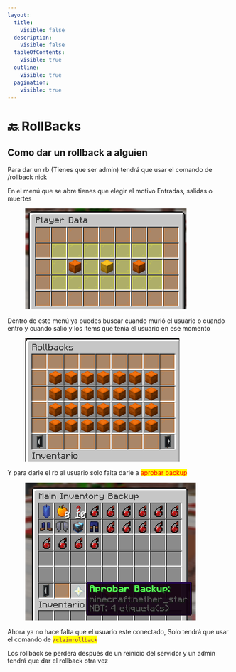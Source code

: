 ```yaml
---
layout:
  title:
    visible: false
  description:
    visible: false
  tableOfContents:
    visible: true
  outline:
    visible: true
  pagination:
    visible: true
---
```


# 🔙 RollBacks

## Como dar un rollback a alguien&#x20;

&#x20;Para dar un rb (Tienes que ser admin) tendrá que usar el comando de /rollback nick



En el menú que se abre tienes que elegir el motivo Entradas, salidas o muertes&#x20;

<figure><img src="../.gitbook/assets/SummonCraft (7).png" alt=""><figcaption></figcaption></figure>

Dentro de este menú ya puedes buscar cuando murió el usuario o cuando entro y cuando salió y los ítems que tenia el usuario en ese momento&#x20;

<figure><img src="../.gitbook/assets/SummonCraft (6).png" alt=""><figcaption></figcaption></figure>

Y para darle el rb al usuario solo falta darle a <mark style="color:red;">aprobar backup</mark>

<figure><img src="../.gitbook/assets/SummonCraft (8).png" alt=""><figcaption></figcaption></figure>

Ahora ya no hace falta que el usuario este conectado, Solo tendrá que usar el comando de <mark style="color:purple;">`/claimrollback`</mark>

Los rollback se perderá después de un reinicio del servidor y un admin tendrá que dar el rollback otra vez
